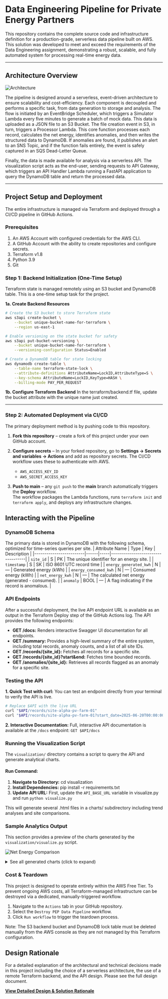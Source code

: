 # Data Engineering Pipeline for Private Energy Partners
This repository contains the complete source code and infrastructure definition for a production-grade, serverless data pipeline built on AWS. This solution was developed to meet and exceed the requirements of the Data Engineering assignment, demonstrating a robust, scalable, and fully automated system for processing real-time energy data.

---

## Architecture Overview

![Architecture](docs/pep-architecture.png)

The pipeline is designed around a serverless, event-driven architecture to ensure scalability and cost-efficiency. Each component is decoupled and performs a specific task, from data generation to storage and analysis. The flow is initiated by an EventBridge Scheduler, which triggers a Simulator Lambda every five minutes to generate a batch of mock data. This data is uploaded as a JSON file to an S3 Bucket. The file creation event in S3, in turn, triggers a Processor Lambda. This core function processes each record, calculates the net energy, identifies anomalies, and then writes the structured data to DynamoDB. If anomalies are found, it publishes an alert to an SNS Topic, and if the function fails entirely, the event is safely captured in an SQS Dead-Letter Queue.

Finally, the data is made available for analysis via a serverless API. The visualization script acts as the end-user, sending requests to API Gateway, which triggers an API Handler Lambda running a FastAPI application to query the DynamoDB table and return the processed data.

---

## Project Setup and Deployment

The entire infrastructure is managed via Terraform and deployed through a CI/CD pipeline in GitHub Actions.

### Prerequisites
1. An AWS Account with configured credentials for the AWS CLI.
2. A GitHub Account with the ability to create repositories and configure secrets.
3. Terraform v1.8
4. Python 3.9
5. Git

### Step 1: Backend Initialization (One-Time Setup)

Terraform state is managed remotely using an S3 bucket and DynamoDB table. This is a one-time setup task for the project.

**1a. Create Backend Resources**

```bash
# Create the S3 bucket to store Terraform state
aws s3api create-bucket \
    --bucket unique-bucket-name-for-terraform \
    --region us-east-1

# Enable versioning on the state bucket for safety
aws s3api put-bucket-versioning \
    --bucket unique-bucket-name-for-terraform \
    --versioning-configuration Status=Enabled

# Create a DynamoDB table for state locking
aws dynamodb create-table \
    --table-name terraform-state-lock \
    --attribute-definitions AttributeName=LockID,AttributeType=S \
    --key-schema AttributeName=LockID,KeyType=HASH \
    --billing-mode PAY_PER_REQUEST
```
**1b. Configure Terraform Backend**
In the terraform/backend.tf file, update the bucket attribute with the unique name just created.

---

### Step 2: Automated Deployment via CI/CD

The primary deployment method is by pushing code to this repository.
1. **Fork this repository** – create a fork of this project under your own GitHub account.  
2. **Configure secrets** – In your forked repository, go to **Settings → Secrets and variables → Actions** and add as repository secrets. The CI/CD workflow uses these to authenticate with AWS.
   * `AWS_ACCESS_KEY_ID`  
   * `AWS_SECRET_ACCESS_KEY` 

3. **Push to main** – any `git push` to the **main** branch automatically triggers the **Deploy** workflow.  
   The workflow packages the Lambda functions, runs `terraform init` and `terraform apply`, and deploys any infrastructure changes.

## Interacting with the Pipeline
### DynamoDB Schema
The primary data is stored in DynamoDB with the following schema, optimized for time-series queries per site.
| Attribute Name          | Type | Key | Description                       |
|-------------------------|------|-----|-----------------------------------|
| `site_id`               | S    | PK  | The unique identifier for an energy site.      |
| `timestamp`             | S    | SK  | ISO 8601 UTC record time           |
| `energy_generated_kwh`  | N    | —   | Generated energy (kWh)             |
| `energy_consumed_kwh`   | N    | —   | Consumed energy (kWh)              |
| `net_energy_kwh`        | N    | —   | The calculated net energy (generated - consumed).        |
| `anomaly`               | BOOL | —   | A flag indicating if the record is anomalous. |

### API Endpoints
After a successful deployment, the live API endpoint URL is available as an output in the Terraform Deploy step of the GitHub Actions log. The API provides the following endpoints:
* **GET /docs:** Renders interactive Swagger UI documentation for all endpoints.
* **GET /summary:** Provides a high-level summary of the entire system, including total records, anomaly counts, and a list of all site IDs.
* **GET /records/{site_id}:** Fetches all records for a specific site.
* **GET /records/{site_id}?start&end:** Fetches time bounded records.
* **GET /anomalies/{site_id}:** Retrieves all records flagged as an anomaly for a specific site.

### Testing the API
**1. Quick Test with curl:** You can test an endpoint directly from your terminal to verify the API is live. 
```bash
# Replace $API with the live URL
curl "$API/records/site-alpha-pv-farm-01"
curl "$API/records/site-alpha-pv-farm-01?start_date=2025-06-20T00:00:00Z&end_date=2025-06-25T23:59:59Z"
```
**2. Interactive Documentation:** Full, interactive API documentation is available at the `/docs` endpoint: `GET $API/docs`
### Running the Visualization Script
The `visualization/` directory contains a script to query the API and generate analytical charts.
#### Run Command:
1. **Navigate to Directory:** cd visualization
2. **Install Dependencies:** pip install -r requirements.txt
3. **Update API URL:** First, update the `API_BASE_URL` variable in visualize.py and run `python visualize.py`

This will generate several .html files in a charts/ subdirectory including trend analyses and site comparisons.

### Sample Analytics Output

This section provides a preview of the charts generated by the `visualization/visualize.py` script.

![Net Energy Comparison](https://i.imgur.com/your-chart-image-link.png)

<details>
  <summary>See all generated charts (click to expand)</summary>
  
| Chart File Name | What it Shows |
| :--- | :--- |
| **`1_anomaly_distribution.html`** | A bar chart showing the total count of anomalies for each site, highlighting sites with frequent data issues. |
| **`2_energy_trends_{site_id}.html`** | A time-series line chart for each site, comparing its energy generation vs. consumption over time. |
| **`3_net_energy_comparison.html`**| A bar chart comparing the total net energy (generation - consumption) of each site, indicating overall "profitability". |
| **`4_site_efficiency.html`** | A bar chart comparing the operational efficiency of each site (energy retained vs. generated). |

*All interactive HTML files are saved in the `visualization/charts/` directory after the script is run. Open them in a browser to explore the data.*

</details>

### Cost & Teardown
This project is designed to operate entirely within the AWS Free Tier. To prevent ongoing AWS costs, all Terraform-managed infrastructure can be destroyed via a dedicated, manually-triggered workflow.

1. Navigate to the `Actions` tab in your GitHub repository.
2. Select the `Destroy PEP Data Pipeline` workflow.
3. Click `Run workflow` to trigger the teardown process.

Note: The S3 backend bucket and DynamoDB lock table must be deleted manually from the AWS console as they are not managed by this Terraform configuration.

## Design Rationale

For a detailed explanation of the architectural and technical decisions made in this project including the choice of a serverless architecture, the use of a remote Terraform backend, and the API design. Please see the full design document.

**[View Detailed Design & Solution Rationale](docs/design_decisions.md)**
